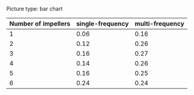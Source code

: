 <!-- image -->

Picture type: bar chart

|   Number of impellers |   single-frequency |   multi-frequency |
|-----------------------|--------------------|-------------------|
|                     1 |               0.06 |              0.16 |
|                     2 |               0.12 |              0.26 |
|                     3 |               0.16 |              0.27 |
|                     4 |               0.14 |              0.26 |
|                     5 |               0.16 |              0.25 |
|                     6 |               0.24 |              0.24 |
